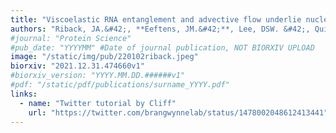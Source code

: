 ```yaml
---
title: "Viscoelastic RNA entanglement and advective flow underlie nucleolar form and function"
authors: "Riback, JA.&#42;, **Eeftens, JM.&#42;**, Lee, DSW. &#42;, Quinodoz, SA., Beckers, L., Becker, LA., Brangwynne, CP."
#journal: "Protein Science"
#pub_date: "YYYYMM" #Date of journal publication, NOT BIORXIV UPLOAD
image: "/static/img/pub/220102riback.jpeg"
biorxiv: "2021.12.31.474660v1"
#biorxiv_version: "YYYY.MM.DD.######v1"
#pdf: "/static/pdf/publications/surname_YYYY.pdf"
links:
  - name: "Twitter tutorial by Cliff"
    url: "https://twitter.com/brangwynnelab/status/1478002048612413441"
---
```

